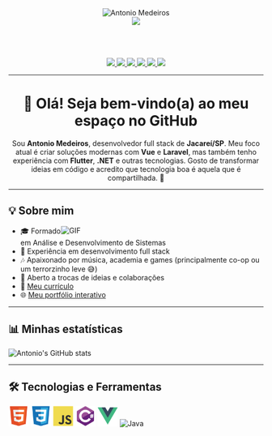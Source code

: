 <div align="center">    
  <img src="https://komarev.com/ghpvc/?username=AntonioMDSantos" alt="Antonio Medeiros" />    
</div>         

<div align="center">
  <img src="https://media.tenor.com/8fBJbQU7lwoAAAAj/welcome-text.gif" style="width: 30vh">
</div>

<br><br>

<div align="center">
  <a href="https://github.com/AntonioMDSantos" target="_blank">
    <img src="https://img.shields.io/badge/GitHub-100000?style=for-the-badge&logo=github&logoColor=white">
  </a>
  <a href="mailto:tony-ms@hotmail.com">
    <img src="https://img.shields.io/badge/Email-D14836?style=for-the-badge&logo=gmail&logoColor=white">
  </a>
  <a href="https://www.linkedin.com/in/antoniomdsantoss/" target="_blank">
    <img src="https://img.shields.io/badge/-LinkedIn-%230077B5?style=for-the-badge&logo=linkedin&logoColor=white">
  </a>
  <a href="https://instagram.com/medeirossts" target="_blank">
    <img src="https://img.shields.io/badge/-Instagram-%23E4405F?style=for-the-badge&logo=instagram&logoColor=white">
  </a>
  <a href="https://steamcommunity.com/id/Tonezinn/" target="_blank">
    <img src="https://img.shields.io/badge/Steam-000000?style=for-the-badge&logo=steam&logoColor=white">
  </a>
  <a href="https://my-interative-portfolio.vercel.app/" target="_blank">
    <img src="https://img.shields.io/badge/Portfolio-%23000000.svg?style=for-the-badge&logo=vercel&logoColor=white">
  </a>
</div>

---

<h1 align="center">
  👋 Olá! Seja bem-vindo(a) ao meu espaço no GitHub
</h1>

<p align="center">
Sou <b>Antonio Medeiros</b>, desenvolvedor full stack de <b>Jacareí/SP</b>.  
Meu foco atual é criar soluções modernas com <b>Vue</b> e <b>Laravel</b>, mas também tenho experiência com <b>Flutter</b>, <b>.NET</b> e outras tecnologias.  
Gosto de transformar ideias em código e acredito que tecnologia boa é aquela que é compartilhada. 🚀
</p>

---

## 💡 Sobre mim

<img align="right" alt="GIF" src="https://octocat-generator-assets.githubusercontent.com/my-octocat-1625099472777.png" width="400px" />

- 🎓 Formado em Análise e Desenvolvimento de Sistemas  
- 🎯 Experiência em desenvolvimento full stack  
- 🎶 Apaixonado por música, academia e games (principalmente co-op ou um terrorzinho leve 😅)  
- 💬 Aberto a trocas de ideias e colaborações  
- 📄 [Meu currículo](https://drive.google.com/file/d/1azVO8-rQrVCiSzsmgFIJ3PigbShBikNN/view?usp=sharing)  
- 🌐 [Meu portfólio interativo](https://my-interative-portfolio.vercel.app/)  

---

## 📊 Minhas estatísticas

![Antonio's GitHub stats](https://github-readme-stats.vercel.app/api?username=AntonioMDSantos&theme=dark&show_icons=true)

---

## 🛠 Tecnologias e Ferramentas

<p align="left">
  <img src="https://raw.githubusercontent.com/devicons/devicon/master/icons/html5/html5-original.svg" width="40" height="40" alt="HTML5"/>
  <img src="https://raw.githubusercontent.com/devicons/devicon/master/icons/css3/css3-original.svg" width="40" height="40" alt="CSS3"/>
  <img src="https://raw.githubusercontent.com/devicons/devicon/master/icons/javascript/javascript-original.svg" width="40" height="40" alt="JavaScript"/>
  <img src="https://raw.githubusercontent.com/devicons/devicon/master/icons/csharp/csharp-original.svg" width="40" height="40" alt="C#"/>
  <img src="https://raw.githubusercontent.com/devicons/devicon/master/icons/vuejs/vuejs-original.svg" width="40" height="40" alt="Vue.js"/>
  <img src="https://raw.githubusercontent.com/jmnote/z-icons/master/svg/java.svg" width="40" height="40" alt="Java"/>
</p>
